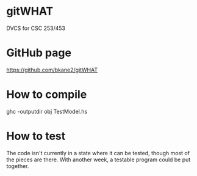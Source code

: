 # gitWHAT
DVCS for CSC 253/453

# GitHub page
https://github.com/bkane2/gitWHAT

# How to compile
ghc -outputdir obj TestModel.hs

# How to test
The code isn't currently in a state where it can be tested, though most of the pieces are there. With another week, a testable program could be put together.